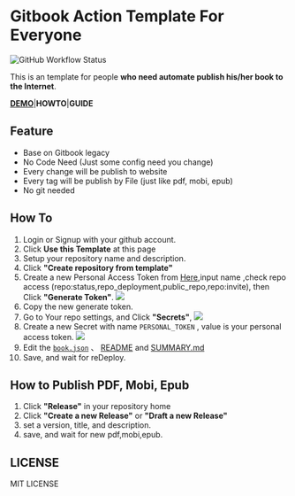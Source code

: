 # Gitbook Action Template For Everyone

![GitHub Workflow Status](https://img.shields.io/github/workflow/status/bestony/gitbook-action-template/build-book?style=for-the-badge)

This is an template for people **who need automate publish his/her book to the Internet**.

**[DEMO](https://bestony.com/gitbook-action-template/)**|**HOWTO**|**GUIDE**

## Feature

- Base on Gitbook legacy
- No Code Need (Just some config need you change)
- Every change will be publish to website
- Every tag will be publish by File (just like pdf, mobi, epub)
- No git needed

## How To

1. Login or Signup with your github account.
2. Click **Use this Template** at this page
3. Setup your repository name and description. 
4. Click **"Create repository from template"**
5. Create a new Personal Access Token from [Here](https://github.com/settings/tokens/new),input name ,check repo access (repo:status,repo_deployment,public_repo,repo:invite), then Click **"Generate Token"**. ![](https://postimg.aliavv.com/mbp/dvait.png)
6. Copy the new generate token.
7. Go to Your repo settings, and Click **"Secrets"**, ![](https://postimg.aliavv.com/mbp/x85bo.png)
8. Create a new Secret with name `PERSONAL_TOKEN` , value is your personal access token. ![](https://postimg.aliavv.com/mbp/digvv.png)
9. Edit the [`book.json`](book.json) 、 [README](README.md) and [SUMMARY.md](SUMMARY.md)
10. Save, and wait for reDeploy.


## How to Publish PDF, Mobi, Epub

1. Click **"Release"** in your repository home
2. Click **"Create a new Release"** or **"Draft a new Release"**
3. set a version, title, and description.
4. save, and wait for new pdf,mobi,epub.

## LICENSE

MIT LICENSE